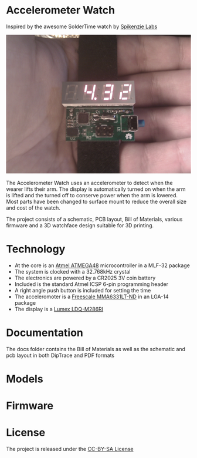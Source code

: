 # Accelerometer Watch

Inspired by the awesome SolderTime watch by [Spikenzie Labs](http://spikenzielabs.com/SpikenzieLabs/SolderTime.html)

![Watch Picture](https://github.com/joshnuss/accelerometer-watch/raw/master/docs/watch.jpg)

The Accelerometer Watch uses an accelerometer to detect when the wearer lifts their arm. 
The display is automatically turned on when the arm is lifted and the turned off to conserve power when the arm is lowered.
Most parts have been changed to surface mount to reduce the overall size and cost of the watch.

The project consists of a schematic, PCB layout, Bill of Materials, various firmware and a 3D watchface design suitable for 3D printing.

# Technology

- At the core is an [Atmel ATMEGA48](http://www.atmel.com/Images/doc2545.pdf) microcontroller in a MLF-32 package 
- The system is clocked with a 32.768kHz crystal
- The electronics are powered by a CR2025 3V coin battery
- Included is the standard Atmel ICSP 6-pin programming header
- A right angle push button is included for setting the time
- The acceleromoter is a [Freescale MMA6331LT-ND](http://cache.freescale.com/files/sensors/doc/data_sheet/MMA6331L.pdf) in an LGA-14 package 
- The display is a [Lumex LDQ-M286RI](http://www.lumex.com/specs/LDQ-M286RI.pdf)

# Documentation

The docs folder contains the Bill of Materials as well as the schematic and pcb layout in both DipTrace and PDF formats

# Models

# Firmware

# License

The project is released under the [CC-BY-SA License](http://creativecommons.org/licenses/by-sa/2.0/)
